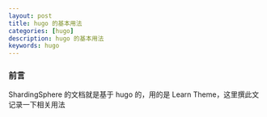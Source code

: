 ```yaml
---
layout: post  
title: hugo 的基本用法  
categories: [hugo]  
description: hugo 的基本用法  
keywords: hugo   
---
```


### 前言
ShardingSphere 的文档就是基于 hugo 的，用的是 Learn Theme，这里撰此文记录一下相关用法

### 